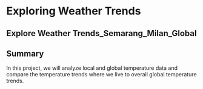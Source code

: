 # Exploring Weather Trends

## Explore Weather Trends_Semarang_Milan_Global 

## Summary
In this project, we will analyze local and global temperature data and compare the temperature trends where we live to overall global temperature trends.
